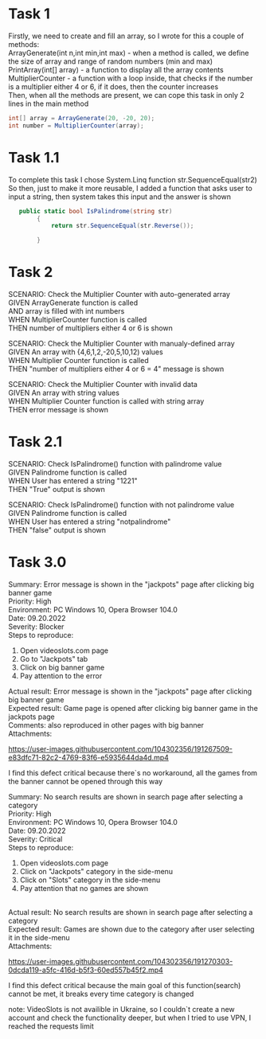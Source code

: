# Task 1 

Firstly, we need to create and fill an array, so I wrote for this a couple of methods:<br />
ArrayGenerate(int n,int min,int max) - when a method is called, we define the size of array and range of random numbers (min and max)<br />
PrintArray(int[] array) - a function to display all the array contents<br />
MultiplierCounter - a function with a loop inside, that checks if the number is a multiplier either 4 or 6, if it does, then the counter increases<br />
Then, when all the methods are present, we can cope this task in only 2 lines in the main method<br />
```C#
int[] array = ArrayGenerate(20, -20, 20);
int number = MultiplierCounter(array);
```

# Task 1.1<br />
To complete this task I chose System.Linq function str.SequenceEqual(str2)<br />
So then, just to make it more reusable, I added a function that asks user to input a string, then system takes this input and the answer is shown<br />
```C#
   public static bool IsPalindrome(string str)
        {
            return str.SequenceEqual(str.Reverse());

        }
```        
        
# Task 2<br />
SCENARIO: Check the Multiplier Counter with auto-generated array<br />
GIVEN ArrayGenerate function is called<br />
AND array is filled with int numbers<br />
WHEN MultiplierCounter function is called<br />
THEN number of multipliers either 4 or 6 is shown<br />


SCENARIO: Check the Multiplier Counter with manualy-defined array<br />
GIVEN An array with {4,6,1,2,-20,5,10,12) values <br />
WHEN Multiplier Counter function is called<br />
THEN "number of multipliers either 4 or 6 = 4" message is shown <br />

SCENARIO: Check the Multiplier Counter with invalid data<br />
GIVEN An array with string values <br />
WHEN Multiplier Counter function is called with string array <br />
THEN error message is shown <br />

# Task 2.1

 SCENARIO: Check IsPalindrome() function with palindrome value <br />
 GIVEN Palindrome function is called<br />
 WHEN User has entered a string "1221"<br />
 THEN "True" output is shown <br />
 
 SCENARIO: Check IsPalindrome() function with not palindrome value<br />
 GIVEN Palindrome function is called<br />
 WHEN User has entered a string "notpalindrome"<br />
 THEN "false" output is shown <br />
 
 # Task 3.0
 
 Summary: Error message is shown in the "jackpots" page after clicking big banner game <br />
 Priority: High<br />
 Environment: PC Windows 10, Opera Browser 104.0<br />
 Date: 09.20.2022<br />
 Severity: Blocker<br />
 Steps to reproduce:<br />
 1. Open videoslots.com page
 2. Go to "Jackpots" tab
 3. Click on big banner game
 4. Pay attention to the error<br />



 Actual result: Error message is shown in the "jackpots" page after clicking big banner game<br /> 
 Expected result: Game page is opened after clicking big banner game in the jackpots page<br />
 Comments: also reproduced in other pages with big banner<br />
 Attachments:
 
https://user-images.githubusercontent.com/104302356/191267509-e83dfc71-82c2-4769-83f6-e5935644da4d.mp4


I find this defect critical because there`s no workaround, all the games from the banner cannot be opened through this way <br />

Summary: No search results are shown in search page after selecting a category <br />
 Priority: High<br />
 Environment: PC Windows 10, Opera Browser 104.0<br />
 Date: 09.20.2022<br />
 Severity: Critical<br />
 Steps to reproduce:
 1. Open videoslots.com page
 2. Click on "Jackpots" category in the side-menu
 3. Click on "Slots" category in the side-menu
 4. Pay attention that no games are shown
<br />
 Actual result: No search results are shown in search page after selecting a category <br /> 
 Expected result: Games are shown due to the category after user selecting it in the side-menu<br />
 Attachments:




https://user-images.githubusercontent.com/104302356/191270303-0dcda119-a5fc-416d-b5f3-60ed557b45f2.mp4

I find this defect critical because the main goal of this function(search) cannot be met, it breaks every time category is changed<br />


note: VideoSlots is not availible in Ukraine, so I couldn`t create a new account and check the functionality deeper, but when I tried to use VPN, I reached the requests limit<br />
